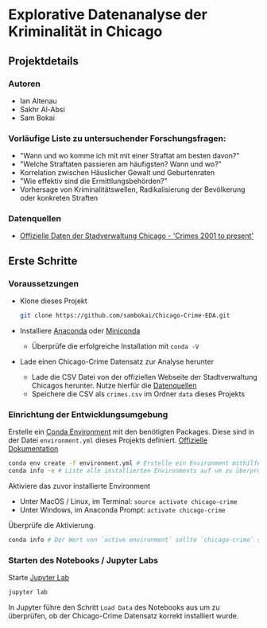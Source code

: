 # Explorative Datenanalyse der Kriminalität in Chicago

## Projektdetails

### Autoren
* Ian Altenau
* Sakhr Al-Absi
* Sam Bokai

### Vorläufige Liste zu untersuchender Forschungsfragen:
* "Wann und wo komme ich mit mit einer Straftat am besten davon?"
* "Welche Straftaten passieren am häufigsten? Wann und wo?"
* Korrelation zwischen Häuslicher Gewalt und Geburtenraten
* "Wie effektiv sind die Ermittlungsbehörden?"
* Vorhersage von Kriminalitätswellen, Radikalisierung der Bevölkerung oder konkreten Straften

### Datenquellen
* [Offizielle Daten der Stadverwaltung Chicago - 'Crimes 2001 to present'](https://data.cityofchicago.org/Public-Safety/Crimes-2001-to-present/ijzp-q8t2)

## Erste Schritte

### Voraussetzungen
* Klone dieses Projekt

    ```bash
    git clone https://github.com/sambokai/Chicago-Crime-EDA.git
    ```


* Installiere [Anaconda](https://www.anaconda.com/download) oder [Miniconda](https://conda.io/miniconda.html)
    * Überprüfe die erfolgreiche Installation mit `conda -V`


* Lade einen Chicago-Crime Datensatz zur Analyse herunter
    * Lade die CSV Datei von der offiziellen Webseite der Stadtverwaltung Chicagos herunter. Nutze hierfür die [Datenquellen](#datenquellen)
    * Speichere die CSV als `crimes.csv` im Ordner `data` dieses Projekts
  
### Einrichtung der Entwicklungsumgebung


Erstelle ein [Conda Environment](https://conda.io/docs/user-guide/concepts.html) mit den benötigten Packages. Diese sind in der Datei `environment.yml` dieses Projekts definiert. [Offizielle Dokumentation](https://conda.io/docs/user-guide/tasks/manage-environments.html#creating-an-environment-from-an-environment-yml-file)

```bash
conda env create -f environment.yml # Erstelle ein Environment mithilfe der environment.yml dieses Projektes
conda info -e # Liste alle installierten Environments auf um zu überprüfen ob das Environment korrekt installiert wurde
```

Aktiviere das zuvor installierte Environment
* Unter MacOS / Linux, im Terminal: `source activate chicago-crime`
* Unter Windows, im Anaconda Prompt: `activate chicago-crime`

Überprüfe die Aktivierung. 
```bash
conda info # Der Wert von `active environment` sollte `chicago-crime` sein.
```

### Starten des Notebooks / Jupyter Labs
Starte [Jupyter Lab](https://jupyterlab.readthedocs.io/en/stable/)
````bash
jupyter lab
````

In Jupyter führe den Schritt `Load Data` des Notebooks aus um zu überprüfen, ob der Chicago-Crime Datensatz korrekt installiert wurde.